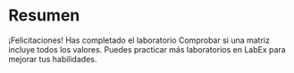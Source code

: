 # Resumen

¡Felicitaciones! Has completado el laboratorio Comprobar si una matriz incluye todos los valores. Puedes practicar más laboratorios en LabEx para mejorar tus habilidades.
